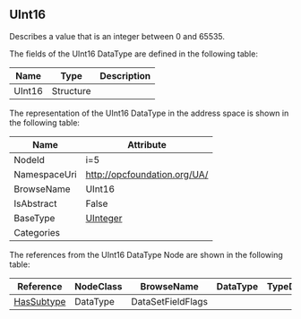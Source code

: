 <!-- datatype -->
## UInt16
Describes a value that is an integer between 0 and 65535.  
<!-- end of description -->
The fields of the UInt16 DataType are defined in the following table:  

|Name|Type|Description|
|---|---|---|
|UInt16|Structure||

The representation of the UInt16 DataType in the address space is shown in the following table:  

|Name|Attribute|
|---|---|
|NodeId|i=5|
|NamespaceUri|http://opcfoundation.org/UA/|
|BrowseName|UInt16|
|IsAbstract|False|
|BaseType|[UInteger](../../DataTypes/UInteger/readme.md)|
|Categories||

The references from the UInt16 DataType Node are shown in the following table:  

|Reference|NodeClass|BrowseName|DataType|TypeDefinition|ModellingRule|
|---|---|---|---|---|---|
|[HasSubtype](../../ReferenceTypes/HasSubtype/readme.md)|DataType|DataSetFieldFlags||||

